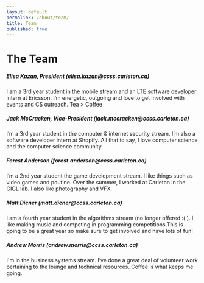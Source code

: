 ```yaml
---
layout: default
permalink: /about/team/
title: Team
published: true
---
```

<div class='content-wrap'>
  <h1>The Team</h1>
  <h5>Elisa Kazan, President (elisa.kazan@ccss.carleton.ca)</h5>
  <p>I am a 3rd year student in the mobile stream and an LTE software developer intern at Ericsson. I’m energetic, outgoing and love to get involved with events and CS outreach. Tea > Coffee</p>
  
  <h5>Jack McCracken, Vice-President (jack.mccracken@ccss.carleton.ca)</h5>
  <p>I’m a 3rd year student in the computer & internet security stream. I’m also a software developer intern at Shopify. All that to say, I love computer science and the computer science community.</p>

  <h5>Forest Anderson (forest.anderson@ccss.carleton.ca)</h5>
  <p>I’m a 2nd year student the game development stream. I like things such as video games and poutine. Over the summer, I worked at Carleton in the GIGL lab. I also like photography and VFX.</p>

  <h5>Matt Diener (matt.diener@ccss.carleton.ca)</h5>
  <p>I am a fourth year student in the algorithms stream (no longer offered :( ). I like making music and competing in programming competitions.This is going to be a great year so make sure to get involved and have lots of fun!</p>

  <h5>Andrew Morris (andrew.morris@ccss.carleton.ca)</h5>
  <p>I'm in the business systems stream. I’ve done a great deal of volunteer work pertaining to the lounge and technical resources. Coffee is what keeps me going.</p>
</div>

